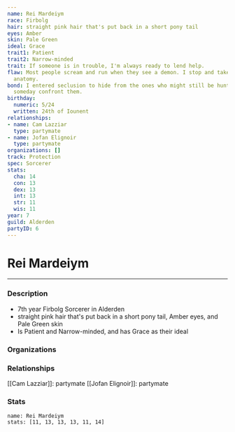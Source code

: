 ```yaml
---
name: Rei Mardeiym
race: Firbolg
hair: straight pink hair that's put back in a short pony tail
eyes: Amber
skin: Pale Green
ideal: Grace
trait1: Patient
trait2: Narrow-minded
trait: If someone is in trouble, I'm always ready to lend help.
flaw: Most people scream and run when they see a demon. I stop and take notes on its
  anatomy.
bond: I entered seclusion to hide from the ones who might still be hunting me. I must
  someday confront them.
birthday:
  numeric: 5/24
  written: 24th of Iounent
relationships:
- name: Cam Lazziar
  type: partymate
- name: Jofan Elignoir
  type: partymate
organizations: []
track: Protection
spec: Sorcerer
stats:
  cha: 14
  con: 13
  dex: 13
  int: 13
  str: 11
  wis: 11
year: 7
guild: Alderden
partyID: 6
---
```

# Rei Mardeiym
---
### Description
- 7th year Firbolg Sorcerer in Alderden
- straight pink hair that's put back in a short pony tail, Amber eyes, and Pale Green skin
- Is Patient and Narrow-minded, and has Grace as their ideal

### Organizations
### Relationships
[[Cam Lazziar]]: partymate
[[Jofan Elignoir]]: partymate
### Stats
```statblock
name: Rei Mardeiym
stats: [11, 13, 13, 13, 11, 14]
```